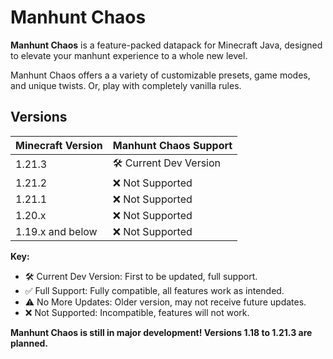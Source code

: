# Manhunt Chaos

**Manhunt Chaos** is a feature-packed datapack for Minecraft Java, designed to elevate your manhunt experience to a whole new level.

Manhunt Chaos offers a a variety of customizable presets, game modes, and unique twists. Or, play with completely vanilla rules.

## Versions

| Minecraft Version | Manhunt Chaos Support |
|-------------------|-----------------------|
| 1.21.3            | 🛠️ Current Dev Version |
| 1.21.2            | ❌ Not Supported      |
| 1.21.1            | ❌ Not Supported      |
| 1.20.x            | ❌ Not Supported      |
| 1.19.x and below  | ❌ Not Supported      |

**Key:**

- 🛠️ Current Dev Version: First to be updated, full support.
- ✅ Full Support: Fully compatible, all features work as intended.
- ⚠️ No More Updates: Older version, may not receive future updates.
- ❌ Not Supported: Incompatible, features will not work.

**Manhunt Chaos is still in major development! Versions 1.18 to 1.21.3 are planned.**